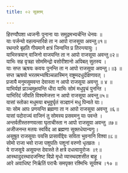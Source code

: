 ```yaml
---
title: ०२ सूक्तम्

---
```

हिरण्यौपशा ध्वजनीः पुनाना याः समुद्रमभ्यर्चन्ति धेनवः ॥  
याः पर्जन्यो वहत्यन्तरिक्षे ता न आपो राजसूया अवन्तु॥१॥  
रथन्तरे बृहति गीयमाने क्षत्रं जिन्वन्ति प्र तिरन्त्यायुः ।  
याभिस्त्रयान् वाजिनो वाजयन्ति ता न आपो राजसूया अवन्तु॥२॥  
याभिः सह वृत्रहा सोममिन्द्रो वसोरीशानो अपिबत् सुतस्य ।  
याः सप्त ऋषयः कवयः पुनन्ति ता न आपो राजसूया अवन्तु।॥३ ॥  
सप्त ऋषयो भरतमभ्यषिञ्चन्नास्मिन् राष्ट्रमदधुर्दक्षिणावत् ।  
प्रजायै मनुमसुमवन्त देवास्ता न आपो राजसूया अवन्तु ॥ ४ ॥  
याभिर्यज्ञं प्राञ्चमुक्षयन्ति धीरा याभिः सोमं मधुपृचं पुनन्ति ।  
याभिरिदं जीवति विश्वमेजत्ता न आपो राजसूया अवन्तु॥५॥  
यासां स्तोका मधुमया बभूवुर्घृतं सञ्ज्ञानं मधु पिन्वते याः।  
याः सोम आपः प्रणयन्ति ब्रह्मणा ता न आपो राजसूया अवन्तु ॥६॥  
यासां पदोराज्यं वाजिनं तु सोमस्य प्रसवमनु याः पवन्ते ।  
अन्तर्वतीस्तरुणवत्सा घृताचीस्ता न आपो राजसूया अवन्तु ॥७॥  
अजीजनन्त मतयः स्वर्विद आ ब्रह्मणा सूक्तधेयान्यगुः।  
असूषुत राजसूयाः पयसि प्रासावीद्देवः सविता भुवनानि विश्वा॥८॥  
सोमो राजा भवो राजा पशुपतिः पशूनां वरुणो धृतव्रतः ।  
ये राजसूये असूयन्त देवास्ते ते क्षत्रे दधत्वायुरोजः ॥९॥  
आस्थादुदस्थादजनिष्ट विप्रो मृधो व्यास्थदशसीत बाहू ।  
आरे अवाधिष्ट निर्ऋतिं पराचैः समपृक्त रश्मिभिः सूर्यश्च ।१० ॥  
  